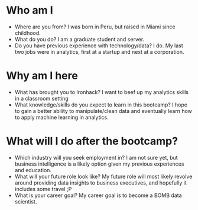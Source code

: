# Who am I

* Where are you from? I was born in Peru, but raised in Miami since childhood.
* What do you do? I am a graduate student and server.
* Do you have previous experience with technology/data? I do. My last two jobs were in analytics, first at a startup and next at a corporation.

# Why am I here

* What has brought you to Ironhack? I want to beef up my analytics skills in a classroom setting
* What knowledge/skills do you expect to learn in this bootcamp? I hope to gain a better ability to manipulate/clean data and eventually learn how to apply machine learning in analytics.

# What will I do after the bootcamp?

* Which industry will you seek employment in? I am not sure yet, but business intelligence is a likely option given my previous experiences and education.
* What will your future role look like? My future role will most likely revolve around providing data insights to business executives, and hopefully it includes some travel ;P
* What is your career goal? My career goal is to become a BOMB data scientist.